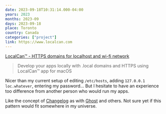 ```yaml
---
date: 2023-09-18T10:31:14.000-04:00
years: 2023
months: 2023-09
days: 2023-09-18
place: Toronto
country: Canada
categories: ["project"]
link: https://www.localcan.com
---
```

[LocalCan™ - HTTPS domains for localhost and wi-fi network](https://www.localcan.com)

> Develop your apps locally with .local domains and HTTPS using LocalCan™ app for macOS

Nicer than my current setup of editing `/etc/hosts`, adding `127.0.0.1	loc.whatever`, entering my password… But I hesitate to have an experience too difference from another person who would run my apps.

Like the concept of [Changelog](https://www.localcan.com/changelog) as with [Ghost](https://ghost.org/changelog) and others. Not sure yet if this pattern would fit somewhere in my universe.
